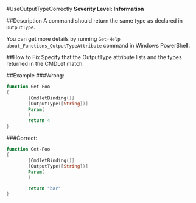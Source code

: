 ﻿#UseOutputTypeCorrectly 
**Severity Level: Information**

##Description
A command should return the same type as declared in ```OutputType```.

You can get more details by running ```Get-Help about_Functions_OutputTypeAttribute``` command in Windows PowerShell.

##How to Fix
Specify that the OutputType attribute lists and the types returned in the CMDLet match.

##Example
###Wrong:
``` PowerShell
function Get-Foo
{
        [CmdletBinding()]
        [OutputType([String])]
        Param(
        )
        return 4
}
```

###Correct:
``` PowerShell
function Get-Foo
{
        [CmdletBinding()]
        [OutputType([String])]
        Param(
        )

        return "bar"
}
```
